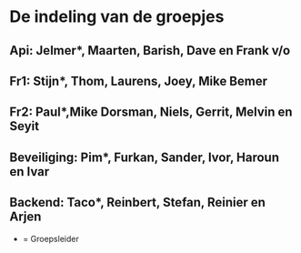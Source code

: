 <h1>De indeling van de groepjes</h1>

<h2>Api: Jelmer*, Maarten, Barish, Dave en Frank v/o</h2>

<h2>Fr1: Stijn*, Thom, Laurens, Joey, Mike Bemer</h2>

<h2>Fr2: Paul*,Mike Dorsman, Niels, Gerrit, Melvin en Seyit</h2>

<h2>Beveiliging: Pim*, Furkan, Sander, Ivor, Haroun en Ivar</h2>

<h2>Backend: Taco*, Reinbert, Stefan, Reinier en Arjen</h2>

* = Groepsleider


